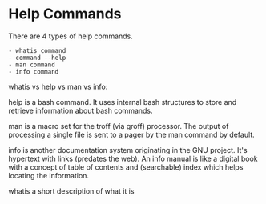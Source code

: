 # Help Commands

There are 4 types of help commands.

    - whatis command
    - command --help
    - man command 
    - info command


whatis vs help vs man vs info:

help is a bash command. It uses internal bash structures to store and retrieve information about bash commands.

man is a macro set for the troff (via groff) processor. The output of processing a single file is sent to a pager by the man command by default.

info is another documentation system originating in the GNU project. It's hypertext with links (predates the web). An info manual is like a digital book with a concept of table of contents and (searchable) index which helps locating the information.

whatis a short description of what it is 